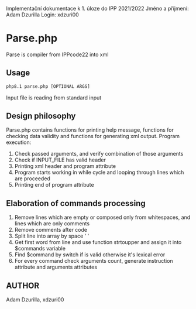 Implementační dokumentace k 1. úloze do IPP 2021/2022
Jméno a příjmení: Adam Dzurilla
Login: xdzuri00

# Parse.php

Parse is compiler from IPPcode22 into xml

## Usage

```bash
php8.1 parse.php [OPTIONAL ARGS]
```

Input file is reading from standard input

## Design philosophy

Parse.php contains functions for printing help message, functions for checking data validity and functions for generating xml output.
Program execution:
1. Check passed arguments, and verify combination of those arguments
2. Check if INPUT_FILE has valid header
3. Printing xml header and program attribute
4. Program starts working in while cycle and looping through lines which are proceeded
5. Printing end of program attribute

## Elaboration of commands processing

1. Remove lines which are empty or composed only from whitespaces, and lines which are only comments
2. Remove comments after code
3. Split line into array by space ' '
4. Get first word from line and use function strtoupper and assign it into $commands variable
5. Find $command by switch if is valid otherwise it's lexical error
6. For every command check arguments count, generate instruction attribute and arguments attributes

## AUTHOR
Adam Dzurilla, xdzuri00
